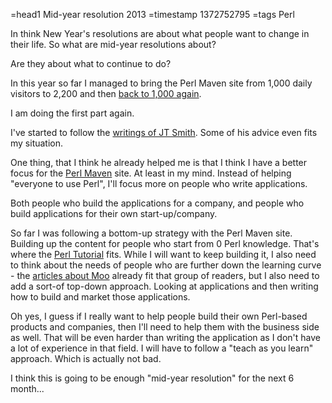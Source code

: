 =head1 Mid-year resolution 2013
=timestamp 1372752795
=tags Perl

In think New Year's resolutions are about what people want to change in their life.
So what are mid-year resolutions about?

Are they about what to continue to do?

In this year so far I managed to bring the Perl Maven site from 1,000 daily visitors to 2,200
and then <a href="/the-price-of-redirection.html">back to 1,000 again</a>.

I am doing the first part again.

I've started to follow the <a href="http://plainblackguy.tumblr.com/">writings of JT Smith</a>.
Some of his advice even fits my situation.

One thing, that I think he already helped me is that I think I have a better focus for the
<a href="http://perlmaven.com/">Perl Maven</a> site. At least in my mind.
Instead of helping "everyone to use Perl", I'll focus more on people who write applications.

Both people who build the applications for a company, and people who build applications
for their own start-up/company.

So far I was following a bottom-up strategy with the Perl Maven site. Building up
the content for people who start from 0 Perl knowledge.
That's where the <a href="http://perlmaven.com/perl-tutorial">Perl Tutorial</a> fits.
While I will want to keep building it, I also need to think about the needs of people
who are further down the learning curve - the <a href="http://perlmaven.com/moo">articles about Moo</a>
already fit that group of readers, but I also need to add a sort-of top-down approach.
Looking at applications and then writing how to build and market those applications.

Oh yes, I guess if I really want to help people build their own Perl-based products and
companies, then I'll need to help them with the business side as well.
That will be even harder than writing the application as I don't have a lot of experience
in that field. I will have to follow a "teach as you learn" approach.
Which is actually not bad. 

I think this is going to be enough "mid-year resolution" for the next 6 month...



